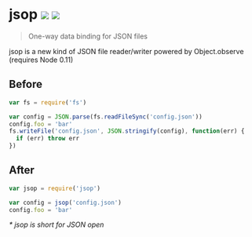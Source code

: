 # jsop [![](https://badge.fury.io/js/jsop.svg)](http://badge.fury.io/js/jsop) [![](https://travis-ci.org/typicode/jsop.svg?branch=master)](https://travis-ci.org/typicode/jsop)

> One-way data binding for JSON files

jsop is a new kind of JSON file reader/writer powered by Object.observe (requires Node 0.11)

## Before

```javascript
var fs = require('fs')

var config = JSON.parse(fs.readFileSync('config.json'))
config.foo = 'bar'
fs.writeFile('config.json', JSON.stringify(config), function(err) {
  if (err) throw err
})
```

## After

```javascript
var jsop = require('jsop')

var config = jsop('config.json')
config.foo = 'bar'
```

_* jsop is short for JSON open_
